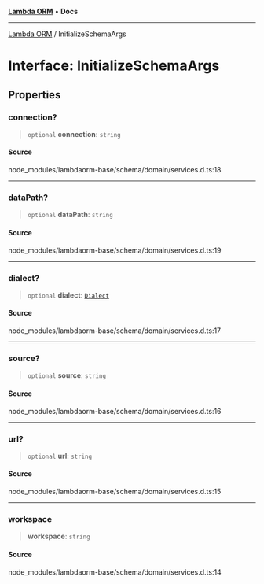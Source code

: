 [**Lambda ORM**](../README.md) • **Docs**

***

[Lambda ORM](../README.md) / InitializeSchemaArgs

# Interface: InitializeSchemaArgs

## Properties

### connection?

> `optional` **connection**: `string`

#### Source

node\_modules/lambdaorm-base/schema/domain/services.d.ts:18

***

### dataPath?

> `optional` **dataPath**: `string`

#### Source

node\_modules/lambdaorm-base/schema/domain/services.d.ts:19

***

### dialect?

> `optional` **dialect**: [`Dialect`](../enumerations/Dialect.md)

#### Source

node\_modules/lambdaorm-base/schema/domain/services.d.ts:17

***

### source?

> `optional` **source**: `string`

#### Source

node\_modules/lambdaorm-base/schema/domain/services.d.ts:16

***

### url?

> `optional` **url**: `string`

#### Source

node\_modules/lambdaorm-base/schema/domain/services.d.ts:15

***

### workspace

> **workspace**: `string`

#### Source

node\_modules/lambdaorm-base/schema/domain/services.d.ts:14
